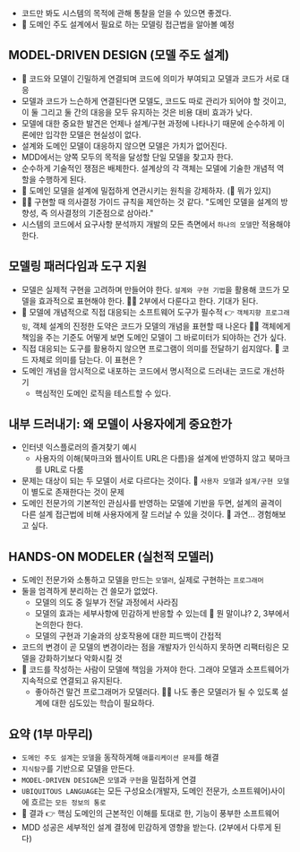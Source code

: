 - 코드만 봐도 시스템의 목적에 관해 통찰을 얻을 수 있으면 좋겠다.
- 🌟 도메인 주도 설계에서 필요로 하는 모델링 접근법을 알아볼 예정

## MODEL-DRIVEN DESIGN (모델 주도 설계)
- 🌟 코드와 모델이 긴밀하게 연결되며 코드에 의미가 부여되고 모델과 코드가 서로 대응
- 모델과 코드가 느슨하게 연결된다면 모델도, 코드도 따로 관리가 되어야 할 것이고, 이 둘 그리고 둘 간의 대응을 모두 유지하는 것은 비용 대비 효과가 낮다.
- 모델에 대한 중요한 발견은 언제나 설계/구현 과정에 나타나기 때문에 순수하게 이론에만 입각한 모델은 현실성이 없다.
- 설계와 도메인 모델이 대응하지 않으면 모델은 가치가 없어진다.
- MDD에서는 양쪽 모두의 목적을 달성할 단일 모델을 찾고자 한다.
- 순수하게 기술적인 쟁점은 배제한다. 설계상의 각 객체는 모델에 기술한 개념적 역할을 수행하게 된다. 
- 🌟 도메인 모델을 설계에 밀접하게 연관시키는 원칙을 강제하자. (🤔 뭐가 있지)
- 🙋‍♂️ 구현할 때 의사결정 가이드 규칙을 제안하는 것 같다. "도메인 모델을 설계의 방향성, 즉 의사결정의 기준점으로 삼아라."
- 시스템의 코드에서 요구사항 분석까지 개발의 모든 측면에서 `하나의 모델`만 적용해야 한다.

## 모델링 패러다임과 도구 지원
- 모델은 실제적 구현을 고려하며 만들어야 한다. `설계와 구현 기법`을 활용해 코드가 모델을 효과적으로 표현해야 한다. 🙋‍♂️ 2부에서 다룬다고 한다. 기대가 된다.
- 🌟 모델에 개념적으로 직접 대응되는 소프트웨어 도구가 필수적  👉 `객체지향 프로그래밍`, 객체 설계의 진정한 도약은 코드가 모델의 개념을 표현할 때 나온다 🙋‍♂️ 객체에게 책임을 주는 기준도 어떻게 보면 도메인 모델이 그 바로미터가 되야하는 건가 싶다.
- 직접 대응되는 도구를 활용하지 않으면 프로그램이 의미를 전달하기 쉽지않다. 🤔 코드 자체로 의미를 담는다. 이 표현은 ?
- 도메인 개념을 암시적으로 내포하는 코드에서 명시적으로 드러내는 코드로 개선하기
  - 핵심적인 도메인 로직을 테스트할 수 있다.

## 내부 드러내기: 왜 모델이 사용자에게 중요한가
- 인터넷 익스플로러의 즐겨찾기 예시
  - 사용자의 이해(북마크와 웹사이트 URL은 다름)을 설계에 반영하지 않고 북마크를 URL로 다룸
- 문제는 대상이 되는 두 모델이 서로 다르다는 것이다. 🌟 `사용자 모델`과 `설계/구현 모델`이 별도로 존재한다는 것이 문제
- 도메인 전문가의 기본적인 관심사를 반영하는 모델에 기반을 두면, 설계의 골격이 다른 설계 접근법에 비해 사용자에게 잘 드러날 수 있을 것이다. 🤔 과연... 경험해보고 싶다.

## HANDS-ON MODELER (실천적 모델러)
- 도메인 전문가와 소통하고 모델을 만드는 `모델러`, 실제로 구현하는 `프로그래머`
- 둘을 엄격하게 분리하는 건 쓸모가 없었다.
  - 모델의 의도 중 일부가 전달 과정에서 사라짐
  - 모델의 효과는 세부사항에 민감하게 반응할 수 있는데 🤔 뭔 말이냐? 2, 3부에서 논의한다 한다.
  - 모델의 구현과 기술과의 상호작용에 대한 피드백이 간접적
- 코드의 변경이 곧 모델의 변경이라는 점을 개발자가 인식하지 못하면 리팩터링은 모델을 강화하기보다 악화시킬 것
- 🌟 코드를 작성하는 사람이 모델에 책임을 가져야 한다. 그래야 모델과 소프트웨어가 지속적으로 연결되고 유지된다.
  - 좋아하건 말건 프로그래머가 모델러다. 🙋‍♂️ 나도 좋은 모델러가 될 수 있도록 설계에 대한 심도있는 학습이 필요하다.

## 요약 (1부 마무리)
- `도메인 주도 설계`는 `모델`을 동작하게해 `애플리케이션 문제`를 해결
- `지식탐구`를 기반으로 모델을 만든다.
- `MODEL-DRIVEN DESIGN`은 `모델`과 `구현`을 밀접하게 연결
- `UBIQUITOUS LANGUAGE`는 모든 구성요소(개발자, 도메인 전문가, 소프트웨어)사이에 흐르는 `모든 정보의 통로`
- 🚀 결과 👉 핵심 도메인의 근본적인 이해를 토대로 한, 기능이 풍부한 소프트웨어
- MDD 성공은 세부적인 설계 결정에 민감하게 영향을 받는다. (2부에서 다루게 된다)
